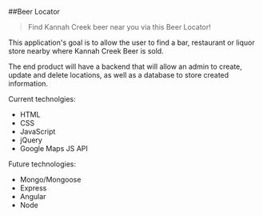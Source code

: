   ##Beer Locator

  >Find Kannah Creek beer near you via this Beer Locator!

  This application's goal is to allow the user to find a bar, restaurant or liquor store nearby where Kannah Creek Beer is sold.

  The end product will have a backend that will allow an admin to create, update and delete locations, as well as a database to store created information.

 Current technolgies:

  * HTML
  * CSS
  * JavaScript
  * jQuery
  * Google Maps JS API

 Future technologies:

  * Mongo/Mongoose
  * Express
  * Angular
  * Node
